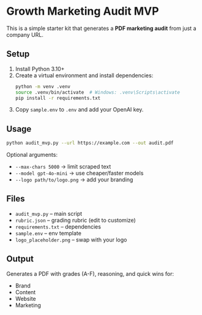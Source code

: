 # Growth Marketing Audit MVP

This is a simple starter kit that generates a **PDF marketing audit** from just a company URL.

## Setup

1. Install Python 3.10+
2. Create a virtual environment and install dependencies:
   ```bash
   python -m venv .venv
   source .venv/bin/activate  # Windows: .venv\Scripts\activate
   pip install -r requirements.txt
   ```
3. Copy `sample.env` to `.env` and add your OpenAI key.

## Usage

```bash
python audit_mvp.py --url https://example.com --out audit.pdf
```

Optional arguments:
- `--max-chars 5000` → limit scraped text
- `--model gpt-4o-mini` → use cheaper/faster models
- `--logo path/to/logo.png` → add your branding

## Files

- `audit_mvp.py` – main script
- `rubric.json` – grading rubric (edit to customize)
- `requirements.txt` – dependencies
- `sample.env` – env template
- `logo_placeholder.png` – swap with your logo

## Output

Generates a PDF with grades (A-F), reasoning, and quick wins for:
- Brand
- Content
- Website
- Marketing
